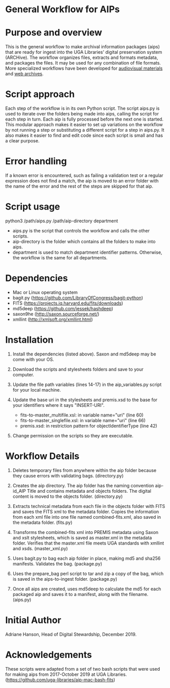 # General Workflow for AIPs

# Purpose and overview
This is the general workflow to make archival information packages (aips) that are ready for ingest into the UGA Libraries' digital preservation system (ARCHive). The workflow organizes files, extracts and formats metadata, and packages the files. It may be used for any combination of file formats. More specialized workflows have been developed for [audiovisual materials](https://github.com/uga-libraries/av-aip_russell) and [web archives](https://github.com/uga-libraries/web-aip). 

# Script approach
Each step of the workflow is in its own Python script. The script aips.py is used to iterate over the folders being made into aips, calling the script for each step in turn. Each aip is fully processed before the next one is started. This modular approach makes it easier to set up variations on the workflow by not running a step or substituting a different script for a step in aips.py. It also makes it easier to find and edit code since each script is small and has a clear purpose.

# Error handling
If a known error is encountered, such as failing a validation test or a regular expression does not find a match, the aip is moved to an error folder with the name of the error and the rest of the steps are skipped for that aip. 

# Script usage
python3 /path/aips.py /path/aip-directory department
* aips.py is the script that controls the workflow and calls the other scripts.
* aip-directory is the folder which contains all the folders to make into aips.
* department is used to match department identifier patterns. Otherwise, the workflow is the same for all departments.

# Dependencies
* Mac or Linux operating system
* bagit.py (https://github.com/LibraryOfCongress/bagit-python)
* FITS (https://projects.iq.harvard.edu/fits/downloads)
* md5deep (https://github.com/jessek/hashdeep)
* saxon9he (http://saxon.sourceforge.net/)
* xmllint (http://xmlsoft.org/xmllint.html)

# Installation
1. Install the dependencies (listed above). Saxon and md5deep may be come with your OS.


2. Download the scripts and stylesheets folders and save to your computer.
3. Update the file path variables (lines 14-17) in the aip_variables.py script for your local machine.
4. Update the base uri in the stylesheets and premis.xsd to the base for your identifiers where it says "INSERT-URI".
    * fits-to-master_multifile.xsl: in variable name="uri" (line 60)
    * fits-to-master_singlefile.xsl: in variable name="uri" (line 66)
    * premis.xsd: in restriction pattern for objectIdentifierType (line 42)
5. Change permission on the scripts so they are executable.

# Workflow Details
1. Deletes temporary files from anywhere within the aip folder because they cause errors with validating bags. (directory.py)


2. Creates the aip directory. The aip folder has the naming convention aip-id_AIP Title and contains metadata and objects folders. The digital content is moved to the objects folder.  (directory.py)
3. Extracts technical metadata from each file in the objects folder with FITS and saves the FITS xml to the metadata folder. Copies the information from each xml file into one file named combined-fits.xml, also saved in the metadata folder. (fits.py)
4. Transforms the combined-fits xml into PREMIS metadata using Saxon and xslt stylesheets, which is saved as master.xml in the metadata folder. Verifies that the master.xml file meets UGA standards with xmllint and xsds. (master_xml.py)
5. Uses bagit.py to bag each aip folder in place, making md5 and sha256 manifests. Validates the bag. (package.py)
6. Uses the prepare_bag perl script to tar and zip a copy of the bag, which is saved in the aips-to-ingest folder. (package.py)
7. Once all aips are created, uses md5deep to calculate the md5 for each packaged aip and saves it to a manifest, along with the filename. (aips.py)

# Initial Author
Adriane Hanson, Head of Digital Stewardship, December 2019.

# Acknowledgements
These scripts were adapted from a set of two bash scripts that were used for making aips from 2017-October 2019 at UGA Libraries. (https://github.com/uga-libraries/aip-mac-bash-fits)

